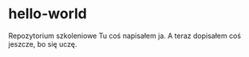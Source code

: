 # hello-world
Repozytorium szkoleniowe
Tu coś napisałem ja.
A teraz dopisałem coś jeszcze, bo się uczę.
